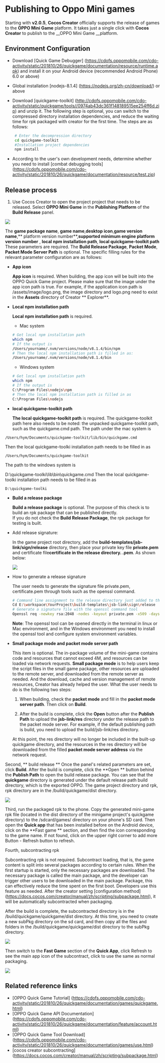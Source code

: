 # Publishing to Oppo Mini games

Starting with __v2.0.5__, __Cocos Creator__ officially supports the release of games to the __OPPO Mini Game__ platform. It takes just a single click with __Cocos Creator__ to publish to the __OPPO Mini Game __platform.

## Environment Configuration

- Download [Quick Game Debugger] (https://cdofs.oppomobile.com/cdo-activity/static/201810/26/quickgame/documentation/resource/runtime.apk) and install it on your Android device (recommended Android Phone) 6.0 or above)

- Global installation [nodejs-8.1.4] (https://nodejs.org/zh-cn/download/) or above

- Download [quickgame-toolkit] (http://cdofs.oppomobile.com/cdo-activity/static/quickgame/tools//0974ab43dc361f148189515ee254ff6d.zip) and unzip it.
  The following step is optional, you can switch to the compressed directory installation dependencies, and reduce the waiting time for rpk packaged with creator for the first time. The steps are as follows:

  ```bash
   # Enter the decompression directory
   cd quickgame-toolkit
   #Installation project dependencies
   npm install
  ```

- According to the user's own development needs, determine whether you need to install [combat debugging tools] (https://cdofs.oppomobile.com/cdo-activity/static/201810/26/quickgame/documentation/resource/test.zip)

## Release process

1. Use Cocos Creator to open the project project that needs to be released. Select **OPPO Mini Game** in the **Publishing Platform** of the **Build Release** panel.

  ![](./publish-oppo-instant-games/build_option.jpg)

   The **game package name**, **game name**,**desktop icon**,**game version name**,** platform version number**,**supported minimum engine platform version number** , **local npm installation path**, **local quickgame-toolkit path** These parameters are required. The **Build Release Package**, **Packet Mode**, **Packet Mode Server Path** is optional. The specific filling rules for the relevant parameter configuration are as follows:

- **App icon**

  **App icon** is required. When building, the app icon will be built into the OPPO Quick Game project. Please make sure that the image under the app icon path is true. For example, if the application icon path is /assets/image/logo.png, the image directory and logo.png need to exist in the **Assets** directory of Creator ** Explorer**.

- **Local npm installation path**

  **Local npm installation path** is required.
    - Mac system

    ```bash
    # Get local npm installation path
    which npm
    # If the output is
    /Users/yourname/.nvm/versions/node/v8.1.4/bin/npm
    # Then the local npm installation path is filled in as:
    /Users/yourname/.nvm/versions/node/v8.1.4/bin
    ```

    - Windows system

    ```bash
    # Get local npm installation path
    which npm
    # If the output is
    C:\Program Files\nodejs\npm
    # Then the local npm installation path is filled in as
    C:\Program Files\nodejs
    ```
- **local quickgame-toolkit path**

  **The local quickgame-toolkit path** is required. The quickgame-toolkit path here also needs to be noted: the unpacked quickgame-toolkit path, such as the quickgame.cmd path. The path under the mac system is


 ```
 /Users/hym/Documents/quickgame-toolkit/lib/bin/quickgame.cmd
 ```
  Then the local quickgame-toolki installation path needs to be filled in as


 ```
 /Users/hym/Documents/quickgame-toolkit
 ```
  The path to the windows system is

  D:\quickgame-toolki\lib\bin\quickgame.cmd
  Then the local quickgame-toolki installation path needs to be filled in as


  ```
  D:\quickgame-toolki
  ```

- **Build a release package**

  **Build a release package** is optional. The purpose of this check is to build an rpk package that can be published directly. <br>
  If you do not check the **Build Release Package**, the rpk package for testing is built.

 - Add release signature:

    In the game project root directory, add the **build-templates/jsb-link/sign/release** directory, then place your private key file **private.pem** and certificate file**certificate in the release directory. .pem**. As shown below:


      ![](./publish-oppo-instant-games/release_sign.jpg)


- How to generate a release signature

   The user needs to generate the signature file private.pem, certificate.pem through tools such as the openssl command.

    ```bash
    # Command line assignment to the release directory just added to the root directory of the game
    Cd E:\workspace\YourProject\build-templates\jsb-link\sign\release
    # Generate a signature file with the openssl command tool
    Openssl req -newkey rsa:2048 -nodes -keyout private.pem -x509 -days 3650 -out certificate.pem
    ```

  **Note**: The openssl tool can be opened directly in the terminal in linux or Mac environment, and in the Windows environment you need to install the openssl tool and configure system environment variables.

- **Small package mode and packet mode server path**

  This item is optional. The in-package volume of the mini-game contains code and resources that cannot exceed 4M, and resources can be loaded via network requests. **Small package mode** is to help users keep the script files in the small game package, other resources are uploaded to the remote server, and downloaded from the remote server as needed. And the download, cache and version management of remote resources, Creator has already helped the user. What the user needs to do is the following two steps:

  1. When building, check the **packet mode** and fill in the **packet mode server path**. Then click on **Build**.

  2. After the build is complete, click the **Open** button after the **Publish Path** to upload the **jsb-link/res** directory under the release path to the packet mode server. For example, if the default publishing path is build, you need to upload the build/jsb-link/res directory.

  At this point, the res directory will no longer be included in the built-up quickgame directory, and the resources in the res directory will be downloaded from the filled **packet mode server address** via the network request.

Second, ** build release **
    Once the panel's related parameters are set, click **Build**. After the build is complete, click the **Open ** button behind the **Publish Path** to open the build release package. You can see that the **quickgame** directory is generated under the default release path build directory, which is the exported OPPO. The game project directory and rpk, rpk directory are in the /build/quickgame/dist directory.

![](./publish-oppo-instant-games/package.jpg)

Third, run the packaged rpk to the phone.
   Copy the generated mini-game rpk file (located in the dist directory of the minigame project's quickgame directory) to the /sdcard/games/ directory on your phone's SD card. Then open the **Quick app** that has been installed before on the Android device, click on the **Fast game ** section, and then find the icon corresponding to the game name. If not found, click on the upper right corner to add more Button - Refresh button to refresh.

Fourth, subcontracting rpk

Subcontracting rpk is not required. Subcontract loading, that is, the game content is split into several packages according to certain rules. When the first startup is started, only the necessary packages are downloaded. The necessary package is called the main package, and the developer can trigger other users to be downloaded in the main package. Package, this can effectively reduce the time spent on the first boot. Developers use this feature as needed.
After the creator setting [configuration method] (https://docs.cocos.com/creator/manual/zh/scripting/subpackage.html), it will be automatically subcontracted when packaging.

After the build is complete, the subcontracted directory is in the /build/quickgame/quickgame/dist directory.
At this time, you need to create a new subPkg directory on the sd card, and then copy all the files and folders in the /build/quickgame/quickgame/dist directory to the subPkg directory.


![](./publish-oppo-instant-games/subpackage.jpg)


   Then switch to the **Fast Game** section of the **Quick App**, click Refresh to see the main app icon of the subcontract, click to use the same as normal packaging.


![](./publish-oppo-instant-games/run_subpackage.jpg)


## Related reference links

- [OPPO Quick Game Tutorial] (https://cdofs.oppomobile.com/cdo-activity/static/201810/26/quickgame/documentation/games/quickgame.html)
- [OPPO Quick Game API Documentation] (https://cdofs.oppomobile.com/cdo-activity/static/201810/26/quickgame/documentation/feature/account.html)
- [OPPO Quick Game Tool Download] (https://cdofs.oppomobile.com/cdo-activity/static/201810/26/quickgame/documentation/games/use.html)
- [cocos creator subcontracting] (https://docs.cocos.com/creator/manual/zh/scripting/subpackage.html)

